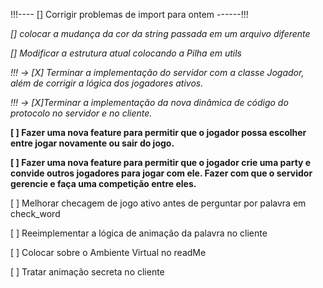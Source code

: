 
!!!---- [] Corrigir problemas de import para ontem ------!!!

*[] colocar a mudança da cor da string passada em um arquivo diferente*

*[] Modificar a estrutura atual colocando a Pilha em utils* 

*!!! -> [X] Terminar a implementação do servidor com a classe Jogador, além de corrigir a lógica dos jogadores ativos.*

*!!! -> [X]Terminar a implementação da nova dinâmica de código do protocolo no servidor e no cliente.*

**[ ] Fazer uma nova feature para permitir que o jogador possa escolher entre jogar novamente ou sair do jogo.**

**[ ] Fazer uma nova feature para permitir que o jogador crie uma party e convide outros jogadores para jogar com ele. Fazer com que o servidor gerencie e faça uma competição entre eles.**



[ ] Melhorar checagem de jogo ativo antes de perguntar por palavra em check_word

[ ] Reeimplementar a lógica de animação da palavra no cliente

[ ] Colocar sobre o Ambiente Virtual no readMe

[ ] Tratar animação secreta no cliente
